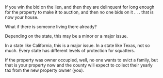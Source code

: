 If you win the bid on the lien, and then they are delinquent for long enough for the property to make it to auction, and then no one bids on it . . . that is now your house. 

What if there is someone living there already? 

Depending on the state, this may be a minor or a major issue. 

In a state like California, this is a major issue. In a state like Texas, not so much. Every state has different levels of protection for squatters. 

If the property was owner occupied, well, no one wants to evict a family, but that is your property now and the county will expect to collect their yearly tax from the new property owner (you). 


